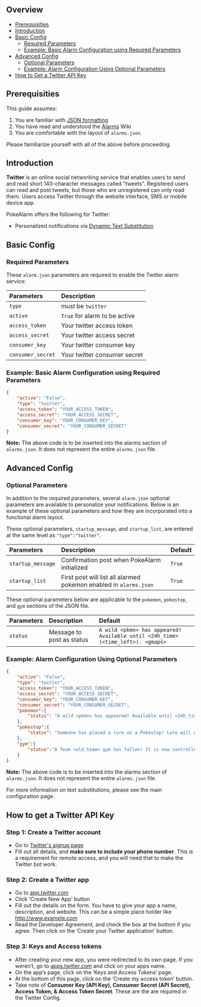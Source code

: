 ## Overview
* [Prerequisities](#prerequisities)
* [Introduction](#introduction)
* [Basic Config](#basic-config)
  * [Required Parameters](#required-parameters)
  * [Example: Basic Alarm Configuration using Required Parameters](#example-basic-alarm-configuration-using-required-parameters)
* [Advanced Config](#advanced-config)
  * [Optional Parameters](#optional-parameters)
  * [Example: Alarm Configuration Using Optional Parameters](#example-alarm-configuration-using-optional-parameters)
* [How to Get a Twitter API Key](#how-to-get-a-twitter-api-key)


## Prerequisities
This guide assumes: 

1. You are familiar with [JSON formatting](http://www.w3schools.com/json/default.asp)
2. You have read and understood the [Alarms](https://github.com/kvangent/PokeAlarm/wiki/Alarms) Wiki
3. You are comfortable with the layout of `alarms.json`.

Please familiarize yourself with all of the above before proceeding.

## Introduction
**Twitter** is an online social networking service that enables users to send and read short 140-character messages called "tweets". Registered users can read and post tweets, but those who are unregistered can only read them. Users access Twitter through the website interface, SMS or mobile device app.

PokeAlarm offers the following for Twitter:

* Personalized notifications via [Dynamic Text Substitution](Dynamic-Text-Substitution)


## Basic Config

### Required Parameters
These `alarm.json` parameters are required to enable the Twitter alarm service:

| Parameters       | Description                            |
|:-----------------|:----------------------------------------|
| `type`           | must be `twitter`                      |
| `active`         |`True` for alarm to be active           |
| `access_token`   | Your twitter access token              |
| `access_secret`  | Your twitter access secret             |
| `consumer_key`   | Your twitter consumer key              |
| `consumer_secret`| Your twitter consumer secret           |

### Example: Basic Alarm Configuration using Required Parameters
```json
{
	"active": "False",
	"type": "twitter",
	"access_token": "YOUR_ACCESS_TOKEN",
	"access_secret": "YOUR_ACCESS_SECRET",
	"consumer_key": "YOUR_CONSUMER_KEY",
	"consumer_secret": "YOUR_CONSUMER_SECRET"
}
```
**Note:** The above code is to be inserted into the alarms section of `alarms.json`.  It does not represent the entire `alarms.json` file.

## Advanced Config

### Optional Parameters
In addition to the required parameters, several `alarm.json` optional parameters are available to personalize your notifications.  Below is an example of these optional parameters and how they are incorporated into a functional alarm layout.

These optional parameters, `startup_message`, and `startup_list`, are entered at the same level as `"type":"twitter"`.

| Parameters         | Description                                                | Default                      |
|:-------------------|:-----------------------------------------------------------|:-----------------------------|
| `startup_message`  | Confirmation post when PokeAlarm initialized               | `True`                       |
| `startup_list`     | First post will list all alarmed pokemon enabled in `alarms.json`    | `True`            |

These optional parameters below are applicable to the `pokemon`, `pokestop`, and `gym` sections of the JSON file.


| Parameters      | Description                                       | Default                                       |
|:----------------|:--------------------------------------------------|:----------------------------------------------|
| `status`        | Message to post as status                         | `A wild <pkmn> has appeared! Available until <24h_time> (<time_left>). <gmaps>`                      |

### Example: Alarm Configuration Using Optional Parameters
```json
{
	"active": "False",
	"type": "twitter",
	"access_token": "YOUR_ACCESS_TOKEN",
	"access_secret": "YOUR_ACCESS_SECRET",
	"consumer_key": "YOUR_CONSUMER_KEY",
	"consumer_secret": "YOUR_CONSUMER_SECRET",
	"pokemon":{
		"status": "A wild <pkmn> has appeared! Available until <24h_time> (<time_left>). <gmaps>"
	},
	"pokestop":{
		"status": "Someone has placed a lure on a Pokestop! Lure will expire at <24h_time> (<time_left>).  <gmaps>"
	},
	"gym":{
		"status":"A Team <old_team> gym has fallen! It is now controlled by <new_team>. <gmaps>"
	}
}
```
**Note:** The above code is to be inserted into the alarms section of `alarms.json`.  It does not represent the entire `alarms.json` file.

For more information on text substitutions, please see the main configuration page.

## How to get a Twitter API Key

### Step 1: Create a Twitter account
* Go to [Twitter's signup page](https://twitter.com/signup)
* Fill out all details, and **make sure to include your phone number**. This is a requirement for remote access, and you will need that to make the Twitter bot work.

### Step 2: Create a Twitter app
* Go to [app.twitter.com](https://apps.twitter.com)
* Click 'Create New App' button
* Fill out the details on the form. You have to give your app a name, description, and website. This can be a simple place holder like http://www.example.com
* Read the Developer Agreement, and check the box at the bottom if you agree. Then click on the ‘Create your Twitter application’ button.

### Step 3: Keys and Access tokens
* After creating your new app, you were redirected to its own page. If you weren’t, go to [apps.twitter.com](https://apps.twitter.com) and click on your apps name.
* On the app’s page, click on the ‘Keys and Access Tokens’ page.
* At the bottom of this page, click on the ‘Create my access token’ button.
* Take note of **Consumer Key (API Key), Consumer Secret (API Secret), Access Token, & Access Token Secret**. These are the are required in the Twitter Config.
